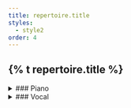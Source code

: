 ```yaml
---
title: repertoire.title
styles:
  - style2
order: 4
---
```


## {% t repertoire.title %}

<div class="row" markdown="block">
<div class="col-6 col-12-medium" markdown="block">
<details markdown="block">
<summary markdown="block">
### Piano
</summary>

#### Arutiunian
- Suite for Clarinet, Violin and Piano

#### Bach
- English Suite No. 3 g-moll: 1. Prelude
- WTK I No. 1 C-Dur
- WTK I No. 3 Cis-Dur
- WTK I No. 13 Fis-Dur
- WTK I No. 22 b-moll
- WTK II No. 19 A-Dur

#### Beethoven
- Concerto No. 1 C-Dur op. 15
- Sonata No. 1 f-moll, op. 2 No. 1
- Sonata No. 8 c-Moll, op. 13
- Sonata No. 18 Es-Dur, op. 31 No. 3

#### Brahms
- 4 Ballades op. 10
- 3 Intermezzi op. 117
- 8 Klavierstücke op. 76
- Rhapsodie op. 79 No. 2 g-moll

#### Chopin
- Ballade op. 23 No. 1
- Berceuse op. 57
- Etude op. 10 No. 12
- Etude op. 25 No. 1-3, 5
- Nocturne op. 27 No. 1
- Nocturne op. 48 No. 1
- Scherzo op. 20 No. 2
- Sonata No. 3 h-Moll, op. 58
- Prelude Op. 45 cis-moll

#### Debussy
- 2 Arabesques L. 66
- Violin Sonata g-moll L. 140

#### Dvořák
- Trio op. 90 „Dumky”

#### Grieg
- Concerto op. 16 a-moll

#### Liszt
- 3 Etudes de Concert S. 144 No. 1 & 3
- Venezia e Napoli S. 162

#### Milhaud
- Suite for Clarinet, Violin and Piano

#### Mozart
- Concerto No. 9 Es-Dur K. 271
- Concerto No. 17 G-Dur K. 453
- Concerto No. 20 d-moll K. 466
- Sonata F-Dur K. 332
- Sonata C-Dur K. 330

#### Prokofiev
- Sonata D-Moll op. 14

#### Rachmaninov
- Concerto No. 2 c-moll op. 18
- Suite No. 1 for 2 Pianos op. 5
- 6 Morceaux for Piano 4-Hands op. 11 No. 1
- Etude-Tableaux op. 39 No. 5 Es-moll
- Prelude op. 23 No. 4
- Prelude op. 32 No. 12

#### Ravel
- Valses Nobles et Sentimentales M. 61
- Rapsodie Espagnole M. 54 No. 1-2

#### Schönberg
- 6 kleine Klavierstücke op. 19

#### Schubert
- Impromptus op. 90 No. 1, 4
- Sonata G-Dur, D 894

#### Schumann
- Arabesque op. 18
- Faschingsschwank aus Wien op. 26

#### Scriabin
- Sonata No. 4
- Etude op. 8 No. 2

#### Tchaikovsky
- Dumka op. 59
</details>

</div>
<div class="col-6 col-12-medium" markdown="block">
<details markdown="block">
<summary markdown="block">
### Vocal
</summary>

#### Bach
- Aria „Mache dich mein Herze rein”, BWV 244
- Aria „Gebt mir meinen Jesum wieder“, BWV 244
- Aria „Großer Herr und starker König“, BWV 248

#### Brahms
- Vier ernste Gesänge op. 121
- „Nicht mehr zu dir zu gehen“, op. 32
- „Alte Liebe“, „Sommerfäden“, op. 72

#### L. Boulanger
- „Dans l‘immense tristesse“

#### Grieg
- „Ved rondane“, op. 33

#### Haydn
- From Jahreszeiten Hob XXI:3: Recitativo and Aria “Von dürrem Oste“ and „Erblicke hier betörter Mensch“

#### F. Hensel
- „Dämmrung senkte sich von oben“

#### Mozart
- Aria „Notte giorno faticar”
- Aria „Non piu andrai”
- Aria „Ho capito, signor si”
- Aria „La ci darem la mano”
- Concert aria „Mentre ti lascio figlia“
- Zauberflöte (Sarastro)

#### Mendelssohn
- Eliah op. 70: Aria „Es ist genug”

#### Schubert
- Winterreise D. 913
- 3 Gesänge op. 83
- Schwanengesang D. 957 No. 4, 5, 11, 13
- Der Wanderer D. 493
- Der Wanderer an den Mond D. 870
- Wanderers Nachtlied D. 224
- Auf der Donau D. 553
- Die Mainacht D. 194

#### Schumann
- Dichterliebe op. 48

#### Ralph Vaughan Williams
- Songs of Travel
</details>
</div>
</div>